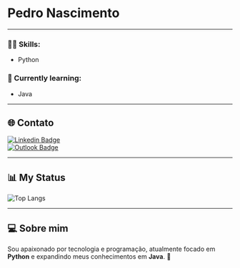 # Pedro Nascimento

---

### 👨‍💻 Skills:  
- Python  

### 📘 Currently learning:  
- Java  

---

## 🌐 Contato  

[![Linkedin Badge](https://img.shields.io/badge/-Pedro%20Nascimento-blue?style=flat-square&logo=Linkedin&logoColor=white&link=https://www.linkedin.com/in/pedro-nascimento-silva-7157a137b/)](https://www.linkedin.com/in/pedro-nascimento-silva-7157a137b/)  
[![Outlook Badge](https://img.shields.io/badge/-Pedro%20Nascimento-D14836?style=flat-square&logo=microsoft-outlook&logoColor=white&link=mailto:pedrosilva2302@outlook.com)](mailto:pedrosilva2302@outlook.com)  

---

## 📊 My Status  

![Top Langs](https://github-readme-stats.vercel.app/api/top-langs/?username=Pedro-Nascimento-Silva&layout=compact&langs_count=6&theme=radical)

---

## 💻 Sobre mim  

Sou apaixonado por tecnologia e programação, atualmente focado em **Python** e expandindo meus conhecimentos em **Java**. 🚀  
